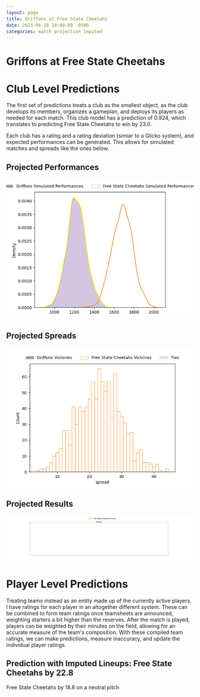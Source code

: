 ```yaml
---  
layout: page  
title: Griffons at Free State Cheetahs  
date: 2023-04-28 18:00:00 -0500  
categories: match projection imputed  
---
```

# Griffons at Free State Cheetahs

# Club Level Predictions


The first set of predictions treats a club as the smallest object, as the club develops its members, organizes a gameplan, and deploys its players as needed for each match. This club model has a prediction of 0.924, which translates to predicting Free State Cheetahs to win by 23.0.

Each club has a rating and a rating deviation (simiar to a Glicko system), and expected performances can be generated. This allows for simulated matches and spreads like the ones below.
## Projected Performances


![Projected Performances](plots/performances_2023-04-28-FreeStateCheetahs-Griffons.png)
## Projected Spreads


![Projected Spreads](plots/spreads_2023-04-28-FreeStateCheetahs-Griffons.png)
## Projected Results


![Projected Results](plots/resultbar_2023-04-28-FreeStateCheetahs-Griffons.png)
# Player Level Predictions


Treating teams instead as an entity made up of the currently active players, I have ratings for each player in an altogether different system. These can be combined to form team ratings once teamsheets are announced, weighting starters a bit higher than the reserves. After the match is played, players can be weighted by their minutes on the field, allowing for an accurate measure of the team's composition. With these compiled team ratings, we can make predictions, measure inaccuracy, and update the individual player ratings.
## Prediction with Imputed Lineups: Free State Cheetahs by 22.8


Free State Cheetahs by 18.8 on a neutral pitch

